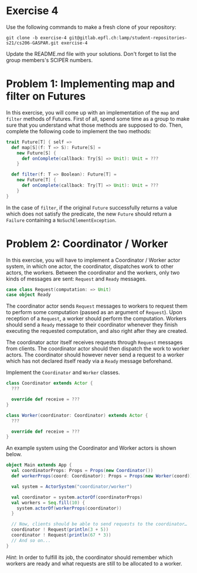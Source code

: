 # Exercise 4

Use the following commands to make a fresh clone of your repository:

```
git clone -b exercise-4 git@gitlab.epfl.ch:lamp/student-repositories-s21/cs206-GASPAR.git exercise-4
```

Update the README.md file with your solutions. Don't forget to list the group members's SCIPER numbers.

# Problem 1: Implementing map and filter on Futures

In this exercise, you will come up with an implementation of the `map` and `filter` methods of Futures. First of all, spend some time as a group to make sure that you understand what those methods are supposed to do. Then, complete the following code to implement the two methods:

```scala
trait Future[T] { self =>
  def map[S](f: T => S): Future[S] =
    new Future[S] {
      def onComplete(callback: Try[S] => Unit): Unit = ???
    }

  def filter(f: T => Boolean): Future[T] =
    new Future[T] {
      def onComplete(callback: Try[T] => Unit): Unit = ???
    }
}
```

In the case of `filter`, if the original `Future` successfully returns a value which does not satisfy the predicate, the new `Future` should return a `Failure` containing a `NoSuchElementException`.

# Problem 2: Coordinator / Worker

In this exercise, you will have to implement a Coordinator / Worker actor system, in which one actor, the coordinator, dispatches work to other actors, the workers. Between the coordinator and the workers, only two kinds of messages are sent: `Request` and `Ready` messages.

```scala
case class Request(computation: => Unit)
case object Ready
```

The coordinator actor sends `Request` messages to workers to request them to perform some computation (passed as an argument of `Request`). Upon reception of a `Request`, a worker should perform the computation. Workers should send a `Ready` message to their coordinator whenever they finish executing the requested computation, and also right after they are created.

The coordinator actor itself receives requests through `Request` messages from clients. The coordinator actor should then dispatch the work to worker actors. The coordinator should however never send a request to a worker which has not declared itself ready via a `Ready` message beforehand.

Implement the `Coordinator` and `Worker` classes.

```scala
class Coordinator extends Actor {
  ???

  override def receive = ???
}

class Worker(coordinator: Coordinator) extends Actor {
  ???

  override def receive = ???
}
```

An example system using the Coordinator and Worker actors is shown below.

```scala
object Main extends App {
  val coordinatorProps: Props = Props(new Coordinator())
  def workerProps(coord: Coordinator): Props = Props(new Worker(coord))

  val system = ActorSystem("coordinator/worker")

  val coordinator = system.actorOf(coordinatorProps)
  val workers = Seq.fill(10) {
    system.actorOf(workerProps(coordinator))
  }

  // Now, clients should be able to send requests to the coordinator…
  coordinator ! Request(println(3 + 5))
  coordinator ! Request(println(67 * 3))
  // And so on...
}
```

*Hint*: In order to fulfill its job, the coordinator should remember which workers are ready and what requests are still to be allocated to a worker.
